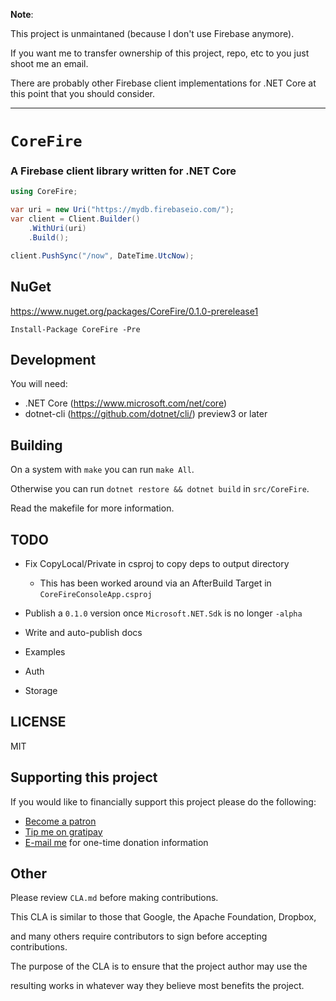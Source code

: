 **Note**:

This project is unmaintaned (because I don't use Firebase anymore).

If you want me to transfer ownership of this project, repo, etc to you just shoot me an email.

There are probably other Firebase client implementations for .NET Core at this point that you should consider.

---

# `CoreFire`

### A Firebase client library written for .NET Core

```csharp
using CoreFire;

var uri = new Uri("https://mydb.firebaseio.com/");
var client = Client.Builder()
    .WithUri(uri)
    .Build();

client.PushSync("/now", DateTime.UtcNow);
```

## NuGet

https://www.nuget.org/packages/CoreFire/0.1.0-prerelease1

`Install-Package CoreFire -Pre`

## Development

You will need:

* .NET Core (https://www.microsoft.com/net/core)
* dotnet-cli (https://github.com/dotnet/cli/) preview3 or later

## Building

On a system with `make` you can run `make All`.

Otherwise you can run `dotnet restore && dotnet build` in `src/CoreFire`.

Read the makefile for more information.

## TODO

* Fix CopyLocal/Private in csproj to copy deps to output directory
  * This has been worked around via an AfterBuild Target in `CoreFireConsoleApp.csproj`

* Publish a `0.1.0` version once `Microsoft.NET.Sdk` is no longer `-alpha`

* Write and auto-publish docs

* Examples

* Auth

* Storage

## LICENSE

MIT

## Supporting this project

If you would like to financially support this project please do the following:
* [Become a patron](https://www.patreon.com/Phrohdoh)
* [Tip me on gratipay](https://gratipay.com/~Phrohdoh/)
* [E-mail me](mailto:taryn@phrohdoh.com) for one-time donation information

## Other

Please review `CLA.md` before making contributions.

This CLA is similar to those that Google, the Apache Foundation, Dropbox,

and many others require contributors to sign before accepting contributions.

The purpose of the CLA is to ensure that the project author may use the

resulting works in whatever way they believe most benefits the project.
